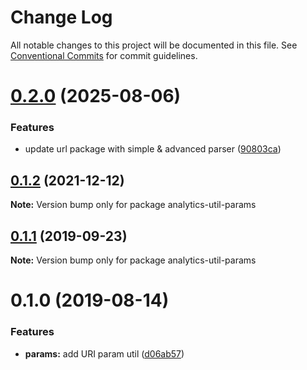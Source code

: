 # Change Log

All notable changes to this project will be documented in this file.
See [Conventional Commits](https://conventionalcommits.org) for commit guidelines.

# [0.2.0](https://github.com/DavidWells/analytics/compare/analytics-util-params@0.1.2...analytics-util-params@0.2.0) (2025-08-06)


### Features

* update url package with simple & advanced parser ([90803ca](https://github.com/DavidWells/analytics/commit/90803caf2ffc91b94aef40e7d8563d1073fe075f))





## [0.1.2](https://github.com/DavidWells/analytics/compare/analytics-util-params@0.1.1...analytics-util-params@0.1.2) (2021-12-12)

**Note:** Version bump only for package analytics-util-params





## [0.1.1](https://github.com/DavidWells/analytics/compare/analytics-util-params@0.1.0...analytics-util-params@0.1.1) (2019-09-23)

**Note:** Version bump only for package analytics-util-params





# 0.1.0 (2019-08-14)


### Features

* **params:** add URI param util ([d06ab57](https://github.com/DavidWells/analytics/commit/d06ab57))
